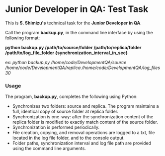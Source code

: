 # Junior Developer in QA: Test Task

This is **S. Shimizu's** technical task for the **Junior Developer in QA**.  


Call the program **backup.py**, in the command line interface by using the following format:

**python backup.py /path/to/source/folder /path/to/replica/folder /path/to/log_file_folder {synchronization_interval_in_sec}**

ex: *python backup.py /home/code/DevelopmentQA/source /home/code/DevelopmentQA/replica /home/code/DevelopmentQA/log_files 30*

### Usage
The program, **backup.py**, completes the following using Python:

- Synchronizes two folders: source and replica. The program maintains a full, identical copy of source folder at replica folder.
- Synchronization is one-way: after the synchronization content of the replica folder is modified to exactly match content of the source
folder.
- Synchronization is performed periodically. 
- File creation, copying, and removal operations are logged to a txt, file located in the log file folder, and to the console output.
- Folder paths, synchronization interval and log file path are provided using the command line arguments.


